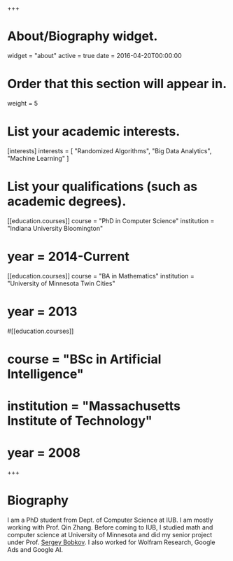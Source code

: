 +++
# About/Biography widget.
widget = "about"
active = true
date = 2016-04-20T00:00:00

# Order that this section will appear in.
weight = 5

# List your academic interests.
[interests]
  interests = [
    "Randomized Algorithms",
    "Big Data Analytics",
    "Machine Learning"
  ]

# List your qualifications (such as academic degrees).
[[education.courses]]
  course = "PhD in Computer Science"
  institution = "Indiana University Bloomington"
#  year = 2014-Current

[[education.courses]]
  course = "BA in Mathematics"
  institution = "University of Minnesota Twin Cities"
#  year = 2013

#[[education.courses]]
#  course = "BSc in Artificial Intelligence"
#  institution = "Massachusetts Institute of Technology"
#  year = 2008
 
+++

# Biography

I am a PhD student from Dept. of Computer Science at IUB. I am mostly working with Prof. Qin Zhang. Before coming to IUB, I studied math and computer science at University of Minnesota and did my senior project under Prof. [Sergey Bobkov](http://www-users.math.umn.edu/~bobko001/). I also worked for Wolfram Research, Google Ads and Google AI.
